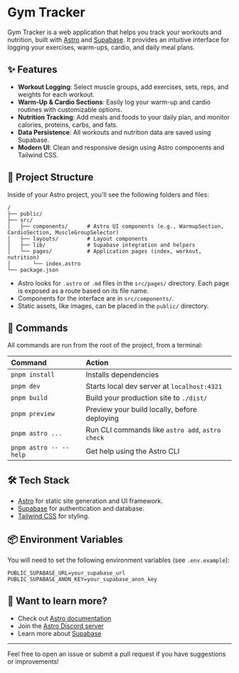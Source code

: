 # Gym Tracker

Gym Tracker is a web application that helps you track your workouts and nutrition, built with [Astro](https://astro.build/) and [Supabase](https://supabase.com/). It provides an intuitive interface for logging your exercises, warm-ups, cardio, and daily meal plans.

## ✨ Features

- **Workout Logging**: Select muscle groups, add exercises, sets, reps, and weights for each workout.
- **Warm-Up & Cardio Sections**: Easily log your warm-up and cardio routines with customizable options.
- **Nutrition Tracking**: Add meals and foods to your daily plan, and monitor calories, proteins, carbs, and fats.
- **Data Persistence**: All workouts and nutrition data are saved using Supabase.
- **Modern UI**: Clean and responsive design using Astro components and Tailwind CSS.

## 🚀 Project Structure

Inside of your Astro project, you'll see the following folders and files:

```
/
├── public/
├── src/
│   ├── components/      # Astro UI components (e.g., WarmupSection, CardioSection, MuscleGroupSelector)
│   ├── layouts/         # Layout components
│   ├── lib/             # Supabase integration and helpers
│   └── pages/           # Application pages (index, workout, nutrition)
│       └── index.astro
└── package.json
```

- Astro looks for `.astro` or `.md` files in the `src/pages/` directory. Each page is exposed as a route based on its file name.
- Components for the interface are in `src/components/`.
- Static assets, like images, can be placed in the `public/` directory.

## 🧞 Commands

All commands are run from the root of the project, from a terminal:

| Command                   | Action                                           |
| :------------------------ | :----------------------------------------------- |
| `pnpm install`            | Installs dependencies                            |
| `pnpm dev`                | Starts local dev server at `localhost:4321`      |
| `pnpm build`              | Build your production site to `./dist/`          |
| `pnpm preview`            | Preview your build locally, before deploying     |
| `pnpm astro ...`          | Run CLI commands like `astro add`, `astro check` |
| `pnpm astro -- --help`    | Get help using the Astro CLI                     |

## 🛠️ Tech Stack

- [Astro](https://astro.build/) for static site generation and UI framework.
- [Supabase](https://supabase.com/) for authentication and database.
- [Tailwind CSS](https://tailwindcss.com/) for styling.

## 📦 Environment Variables

You will need to set the following environment variables (see `.env.example`):

```
PUBLIC_SUPABASE_URL=your_supabase_url
PUBLIC_SUPABASE_ANON_KEY=your_supabase_anon_key
```

## 👀 Want to learn more?

- Check out [Astro documentation](https://docs.astro.build)
- Join the [Astro Discord server](https://astro.build/chat)
- Learn more about [Supabase](https://supabase.com/docs)

---

Feel free to open an issue or submit a pull request if you have suggestions or improvements!
